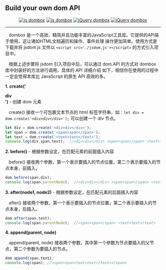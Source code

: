 ## Build your own dom API
<p align="center">
  <a href="https://github.com/yingjieweb/dombox"><img src="https://img.shields.io/badge/js%20dombox-%E4%B8%AD%E6%96%87-yellow" alt="js dombox"></a>
  <a href="https://github.com/yingjieweb/dombox/tree/master/lang/english/jsdom"><img src="https://img.shields.io/badge/js%20dombox-%E8%8B%B1%E6%96%87-yellow" alt="js dombox"></a>
  <a href="https://github.com/yingjieweb/dombox/tree/master/lang/chinese/jqdom"><img src="https://img.shields.io/badge/jQuery%20dombox-%E4%B8%AD%E6%96%87-blue" alt="jQuery dombox"></a>
  <a href="https://github.com/yingjieweb/dombox/tree/master/lang/english/jqdom"><img src="https://img.shields.io/badge/jQuery%20dombox-%E8%8B%B1%E6%96%87-blue" alt="jQuery dombox"></a>
</p>

------

&nbsp;&nbsp; dombox 是一个高效、精简并且功能丰富的JavaScript工具库。它提供的API易于使用，这让诸如HTML文档遍历和操作、事件处理
操作更加简单。使用方式是下载并将 jsdom.js 文件以 `<script src='./jsdom.js'></script>` 的方式引入项目中。

&nbsp;&nbsp; 根据上述步骤将 jsdom 引入项目中后，可以通过 dom.API 的方式对 dombox 库中封装好的方法进行调用，具体的 API 详细介绍
如下，相信你在使用的过程中一定会觉得本库比 JavaScript 的原生 API 高效的多。

**1. create('<div>div</div>')** - 创建 dom 元素

&nbsp;&nbsp; create() 接收一个可包裹文本节点的 html 标签字符串，如：`let div = dom.create('<div>div</div>');` 可以创建一个 div 节点。
```JavaScript
let div = dom.create('<div>div</div>');
let span = dom.create('<span>span</span>');
let text = dom.create('<text>text</text>');
console.log(div,span,text);  //<div>div</div> <span>span</span> <text>text</text>
```
**2. before()** - 根据参数设定，在匹配元素的前面插入内容

&nbsp;&nbsp; before() 接收两个参数，第一个表示要插入的节点位置，第二个表示要插入的节点本身，前插入。
```JavaScript
dom.before(span,div);
console.log(span.parentNode);  //<div>div</div> <span>span</span> <text>text</text>
```
**3. after(node1, node2)** - 根据参数设定，在匹配元素的后面插入内容

&nbsp;&nbsp; after() 接收两个参数，第一个表示要插入的节点位置，第二个表示要插入的节点本身，后插入。
```JavaScript
dom.after(span,text);
console.log(span.parentNode);  //<span>span</span> <text>text</text>
```
**4. append(parent, node)**

&nbsp;&nbsp; append(parent, node) 接收两个参数，其中第一个参数为节点要插入的父节点，第二个参数为要插入的节点。
```JavaScript
dom.append(span,text);
console.log(span); //<span>span<text>text</text></span>
```

